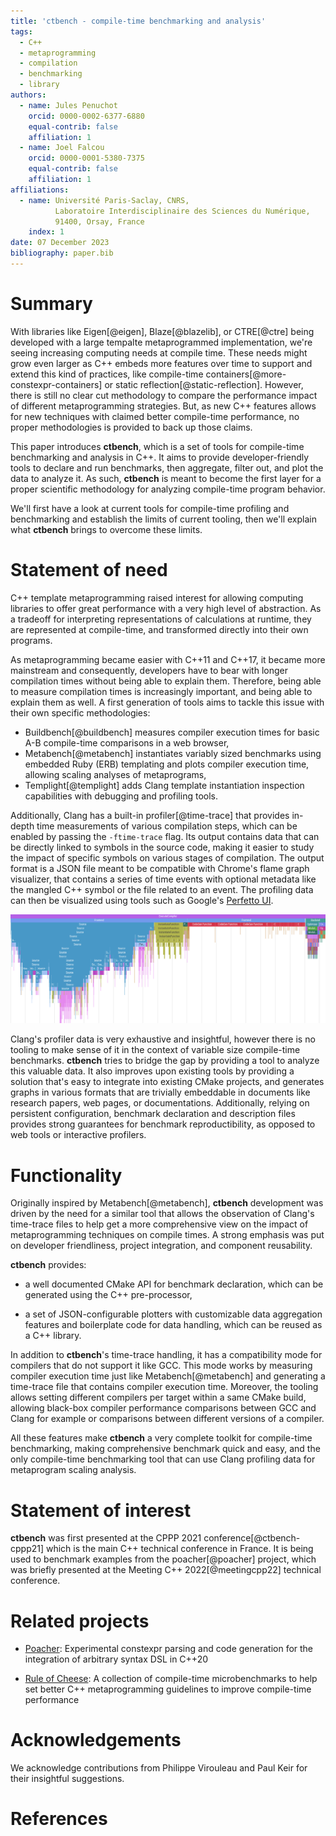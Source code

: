 ```yaml
---
title: 'ctbench - compile-time benchmarking and analysis'
tags:
  - C++
  - metaprogramming
  - compilation
  - benchmarking
  - library
authors:
  - name: Jules Penuchot
    orcid: 0000-0002-6377-6880
    equal-contrib: false
    affiliation: 1
  - name: Joel Falcou
    orcid: 0000-0001-5380-7375
    equal-contrib: false
    affiliation: 1
affiliations:
  - name: Université Paris-Saclay, CNRS,
          Laboratoire Interdisciplinaire des Sciences du Numérique,
          91400, Orsay, France
    index: 1
date: 07 December 2023
bibliography: paper.bib
---
```


# Summary

With libraries like Eigen[@eigen], Blaze[@blazelib], or CTRE[@ctre] being
developed with a large tempalte metaprogrammed implementation, we're seeing
increasing computing needs at compile time. These needs might grow even larger
as C++ embeds more features over time to support and extend this kind of
practices, like compile-time containers[@more-constexpr-containers] or static
reflection[@static-reflection]. However, there is still no clear cut methodology
to compare the performance impact of different metaprogramming strategies. But,
as new C++ features allows for new techniques with claimed better compile-time
performance, no proper methodologies is provided to back up those claims.

This paper introduces **ctbench**, which is a set of tools for compile-time
benchmarking and analysis in C++. It aims to provide developer-friendly tools to
declare and run benchmarks, then aggregate, filter out, and plot the data to
analyze it. As such, **ctbench** is meant to become the first layer for a proper
scientific methodology for analyzing compile-time program behavior.

We'll first have a look at current tools for compile-time profiling and
benchmarking and establish the limits of current tooling, then we'll explain
what **ctbench** brings to overcome these limits.

# Statement of need

C++ template metaprogramming raised interest for allowing computing libraries to
offer great performance with a very high level of abstraction. As a tradeoff for
interpreting representations of calculations at runtime, they are represented at
compile-time, and transformed directly into their own programs.

As metaprogramming became easier with C++11 and C++17, it became more mainstream
and consequently, developers have to bear with longer compilation times without
being able to explain them. Therefore, being able to measure compilation times
is increasingly important, and being able to explain them as well. A first
generation of tools aims to tackle this issue with their own specific
methodologies:

- Buildbench[@buildbench] measures compiler execution times for basic
  A-B compile-time comparisons in a web browser,
- Metabench[@metabench] instantiates variably sized benchmarks using embedded
  Ruby (ERB) templating and plots compiler execution time, allowing scaling
  analyses of metaprograms,
- Templight[@templight] adds Clang template instantiation inspection
  capabilities with debugging and profiling tools.

Additionally, Clang has a built-in profiler[@time-trace] that provides in-depth
time measurements of various compilation steps, which can be enabled by passing
the `-ftime-trace` flag. Its output contains data that can be directly linked to
symbols in the source code, making it easier to study the impact of specific
symbols on various stages of compilation. The output format is a JSON file meant
to be compatible with Chrome's flame graph visualizer, that contains a series of
time events with optional metadata like the mangled C++ symbol or the file
related to an event. The profiling data can then be visualized using tools such
as Google's [Perfetto UI](https://ui.perfetto.dev/).

![Perfetto UI displaying a sample Clang time trace file](docs/images/perfetto-ui.png)

Clang's profiler data is very exhaustive and insightful, however there is no
tooling to make sense of it in the context of variable size compile-time
benchmarks. **ctbench** tries to bridge the gap by providing a tool to analyze
this valuable data. It also improves upon existing tools by providing a solution
that's easy to integrate into existing CMake projects, and generates graphs in
various formats that are trivially embeddable in documents like research papers,
web pages, or documentations. Additionally, relying on persistent configuration,
benchmark declaration and description files provides strong guarantees for
benchmark reproductibility, as opposed to web tools or interactive profilers.

# Functionality

Originally inspired by Metabench[@metabench], **ctbench** development was
driven by the need for a similar tool that allows the observation of Clang's
time-trace files to help get a more comprehensive view on the impact of
metaprogramming techniques on compile times. A strong emphasis was put on
developer friendliness, project integration, and component reusability.

**ctbench** provides:

- a well documented CMake API for benchmark declaration, which can be generated
  using the C++ pre-processor,

- a set of JSON-configurable plotters with customizable data aggregation
  features and boilerplate code for data handling, which can be reused as a C++
  library.

In addition to **ctbench**'s time-trace handling, it has a compatibility mode
for compilers that do not support it like GCC. This mode works by measuring
compiler execution time just like Metabench[@metabench] and generating a
time-trace file that contains compiler execution time. Moreover, the tooling
allows setting different compilers per target within a same CMake build,
allowing black-box compiler performance comparisons between GCC and Clang for
example or comparisons between different versions of a compiler.

All these features make **ctbench** a very complete toolkit for compile-time
benchmarking, making comprehensive benchmark quick and easy, and the only
compile-time benchmarking tool that can use Clang profiling data for metaprogram
scaling analysis.

# Statement of interest

**ctbench** was first presented at the CPPP 2021 conference[@ctbench-cppp21]
which is the main C++ technical conference in France. It is being used to
benchmark examples from the poacher[@poacher] project, which was briefly
presented at the Meeting C++ 2022[@meetingcpp22] technical conference.

# Related projects

- [Poacher](https://github.com/jpenuchot/poacher): Experimental constexpr
  parsing and code generation for the integration of arbitrary syntax DSL in
  C++20

- [Rule of Cheese](https://github.com/jpenuchot/rule-of-cheese): A collection of
  compile-time microbenchmarks to help set better C++ metaprogramming guidelines
  to improve compile-time performance

# Acknowledgements

We acknowledge contributions from Philippe Virouleau and Paul Keir for their
insightful suggestions.

# References


